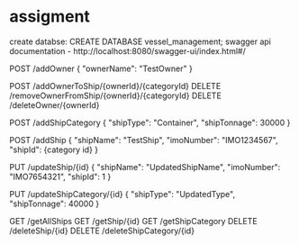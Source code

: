 # assigment

create databse: CREATE DATABASE vessel_management;
swagger api  documentation - http://localhost:8080/swagger-ui/index.html#/

POST /addOwner
{
    "ownerName": "TestOwner"
}

POST /addOwnerToShip/{ownerId}/{categoryId}
DELETE /removeOwnerFromShip/{ownerId}/{categoryId}
DELETE /deleteOwner/{ownerId}

POST /addShipCategory
{
    "shipType": "Container",
    "shipTonnage": 30000
}

POST /addShip
{
    "shipName": "TestShip",
    "imoNumber": "IMO1234567",
    "shipId": {category id}
}

PUT /updateShip/{id}
{
    "shipName": "UpdatedShipName",
    "imoNumber": "IMO7654321",
    "shipId": 1
}

PUT /updateShipCategory/{id}
{
    "shipType": "UpdatedType",
    "shipTonnage": 40000
}

GET /getAllShips
GET /getShip/{id}
GET /getShipCategory
DELETE /deleteShip/{id}
DELETE /deleteShipCategory/{id}
